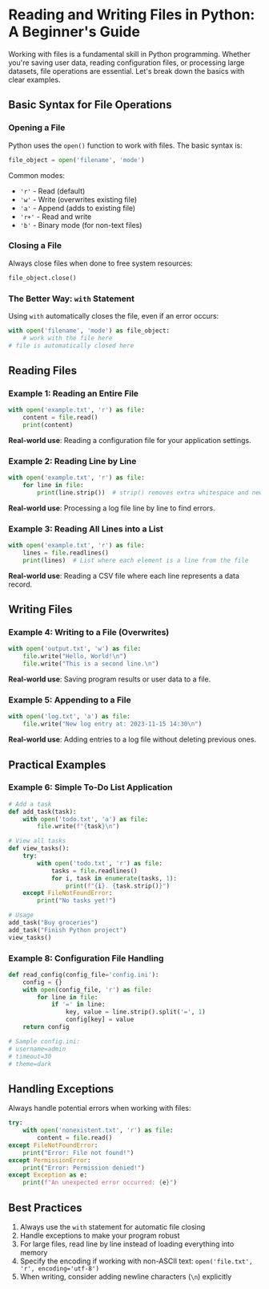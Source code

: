 # Reading and Writing Files in Python: A Beginner's Guide

Working with files is a fundamental skill in Python programming. Whether you're saving user data, reading configuration files, or processing large datasets, file operations are essential. Let's break down the basics with clear examples.

## Basic Syntax for File Operations

### Opening a File

Python uses the `open()` function to work with files. The basic syntax is:

```python
file_object = open('filename', 'mode')
```

Common modes:
- `'r'` - Read (default)
- `'w'` - Write (overwrites existing file)
- `'a'` - Append (adds to existing file)
- `'r+'` - Read and write
- `'b'` - Binary mode (for non-text files)

### Closing a File

Always close files when done to free system resources:

```python
file_object.close()
```

### The Better Way: `with` Statement

Using `with` automatically closes the file, even if an error occurs:

```python
with open('filename', 'mode') as file_object:
    # work with the file here
# file is automatically closed here
```

## Reading Files

### Example 1: Reading an Entire File

```python
with open('example.txt', 'r') as file:
    content = file.read()
    print(content)
```

**Real-world use**: Reading a configuration file for your application settings.

### Example 2: Reading Line by Line

```python
with open('example.txt', 'r') as file:
    for line in file:
        print(line.strip())  # strip() removes extra whitespace and newlines
```

**Real-world use**: Processing a log file line by line to find errors.

### Example 3: Reading All Lines into a List

```python
with open('example.txt', 'r') as file:
    lines = file.readlines()
    print(lines)  # List where each element is a line from the file
```

**Real-world use**: Reading a CSV file where each line represents a data record.

## Writing Files

### Example 4: Writing to a File (Overwrites)

```python
with open('output.txt', 'w') as file:
    file.write("Hello, World!\n")
    file.write("This is a second line.\n")
```

**Real-world use**: Saving program results or user data to a file.

### Example 5: Appending to a File

```python
with open('log.txt', 'a') as file:
    file.write("New log entry at: 2023-11-15 14:30\n")
```

**Real-world use**: Adding entries to a log file without deleting previous ones.

## Practical Examples

### Example 6: Simple To-Do List Application

```python
# Add a task
def add_task(task):
    with open('todo.txt', 'a') as file:
        file.write(f"{task}\n")

# View all tasks
def view_tasks():
    try:
        with open('todo.txt', 'r') as file:
            tasks = file.readlines()
            for i, task in enumerate(tasks, 1):
                print(f"{i}. {task.strip()}")
    except FileNotFoundError:
        print("No tasks yet!")

# Usage
add_task("Buy groceries")
add_task("Finish Python project")
view_tasks()
```

### Example 8: Configuration File Handling

```python
def read_config(config_file='config.ini'):
    config = {}
    with open(config_file, 'r') as file:
        for line in file:
            if '=' in line:
                key, value = line.strip().split('=', 1)
                config[key] = value
    return config

# Sample config.ini:
# username=admin
# timeout=30
# theme=dark
```

## Handling Exceptions

Always handle potential errors when working with files:

```python
try:
    with open('nonexistent.txt', 'r') as file:
        content = file.read()
except FileNotFoundError:
    print("Error: File not found!")
except PermissionError:
    print("Error: Permission denied!")
except Exception as e:
    print(f"An unexpected error occurred: {e}")
```

## Best Practices

1. Always use the `with` statement for automatic file closing
2. Handle exceptions to make your program robust
3. For large files, read line by line instead of loading everything into memory
4. Specify the encoding if working with non-ASCII text: `open('file.txt', 'r', encoding='utf-8')`
5. When writing, consider adding newline characters (`\n`) explicitly
